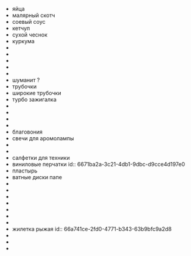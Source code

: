 - яйца
- малярный скотч
- соевый соус
- кетчуп
- сухой чеснок
- куркума
-
-
-
-
-
- шуманит ?
- трубочки
- широкие трубочки
- турбо зажигалка
-
-
-
-
- благовония
- свечи для аромолампы
-
-
- салфетки для техники
- виниловые перчатки
  id:: 6671ba2a-3c21-4db1-9dbc-d9cce4d197e0
- пластырь
- ватные диски папе
-
-
-
-
-
-
-
- жилетка рыжая
  id:: 66a741ce-2fd0-4771-b343-63b9bfc9a2d8
-
-
-